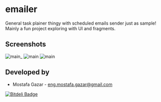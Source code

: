 emailer
=======

General task plainer thingy with scheduled emails sender just as sample! Mainly a fun project exploring with UI and fragments.

Screenshots
------------
![main](https://dl.dropboxusercontent.com/u/31123652/Emailer/1.png)_ ![main](https://dl.dropboxusercontent.com/u/31123652/Emailer/2.png)
![main](https://dl.dropboxusercontent.com/u/31123652/Emailer/3.png)

Developed by
------------
* Mostafa Gazar - <eng.mostafa.gazar@gmail.com>

[![Bitdeli Badge](https://d2weczhvl823v0.cloudfront.net/MostafaGazar/emailer/trend.png)](https://bitdeli.com/free "Bitdeli Badge")

